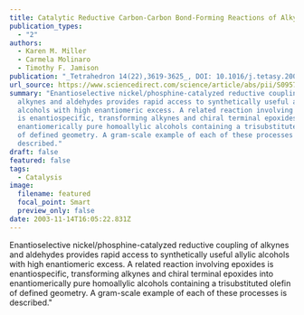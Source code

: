 ```yaml
---
title: Catalytic Reductive Carbon-Carbon Bond-Forming Reactions of Alkynes
publication_types:
  - "2"
authors:
  - Karen M. Miller
  - Carmela Molinaro
  - Timothy F. Jamison
publication: "_Tetrahedron 14(22),3619-3625_, DOI: 10.1016/j.tetasy.2003.07.010"
url_source: https://www.sciencedirect.com/science/article/abs/pii/S0957416603006475
summary: "Enantioselective nickel/phosphine-catalyzed reductive coupling of
  alkynes and aldehydes provides rapid access to synthetically useful allylic
  alcohols with high enantiomeric excess. A related reaction involving epoxides
  is enantiospecific, transforming alkynes and chiral terminal epoxides into
  enantiomerically pure homoallylic alcohols containing a trisubstituted olefin
  of defined geometry. A gram-scale example of each of these processes is
  described."
draft: false
featured: false
tags:
  - Catalysis
image:
  filename: featured
  focal_point: Smart
  preview_only: false
date: 2003-11-14T16:05:22.831Z
---
```

  Enantioselective nickel/phosphine-catalyzed reductive coupling of alkynes and aldehydes provides rapid access to synthetically useful allylic alcohols with high enantiomeric excess. A related reaction involving epoxides is enantiospecific, transforming alkynes and chiral terminal epoxides into enantiomerically pure homoallylic alcohols containing a trisubstituted olefin of defined geometry. A gram-scale example of each of these processes is described."
